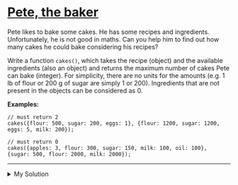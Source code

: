 # [Pete, the baker](https://www.codewars.com/kata/525c65e51bf619685c000059)

Pete likes to bake some cakes. He has some recipes and ingredients. Unfortunately, he is not good in maths. Can you help
him to find out how many cakes he could bake considering his recipes?

Write a function `cakes()`, which takes the recipe (object) and the available ingredients (also an object) and returns
the maximum number of cakes Pete can bake (integer). For simplicity, there are no units for the amounts (e.g. 1 lb of
flour or 200 g of sugar are simply 1 or 200). Ingredients that are not present in the objects can be considered as 0.

**Examples:**

```
// must return 2
cakes({flour: 500, sugar: 200, eggs: 1}, {flour: 1200, sugar: 1200, eggs: 5, milk: 200});

// must return 0
cakes({apples: 3, flour: 300, sugar: 150, milk: 100, oil: 100}, {sugar: 500, flour: 2000, milk: 2000});
```

---

<details><summary>My Solution</summary>

```js
function cakes(recipe, available) {
  let amount = []
  for (ingredient in recipe) {
    if (!available[ingredient]) return 0
    amount.push(Math.floor(available[ingredient] / recipe[ingredient]))
  }
  return Math.min(...amount)
}
```

</details>
